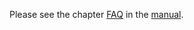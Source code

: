 Please see the chapter [FAQ](https://1coderookie.github.io/BSB-LPB-LAN_EN/chap15.html) in the [manual](https://1coderookie.github.io/BSB-LPB-LAN_EN).
